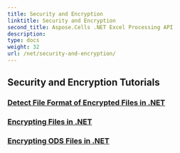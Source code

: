 ```yaml
---
title: Security and Encryption
linktitle: Security and Encryption
second_title: Aspose.Cells .NET Excel Processing API
description: 
type: docs
weight: 32
url: /net/security-and-encryption/
---
```


## Security and Encryption Tutorials
### [Detect File Format of Encrypted Files in .NET](./detect-file-format-of-encrypted-files/)
### [Encrypting Files in .NET](./encrypting-files/)
### [Encrypting ODS Files in .NET](./encrypting-ods-files/)